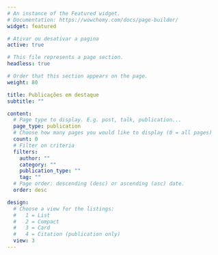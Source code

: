 ```yaml
---
# An instance of the Featured widget.
# Documentation: https://wowchemy.com/docs/page-builder/
widget: featured

# Ativar ou desativar a pagina
active: true

# This file represents a page section.
headless: true

# Order that this section appears on the page.
weight: 80

title: Publicações em destaque 
subtitle: ""

content:
  # Page type to display. E.g. post, talk, publication...
  page_type: publication
  # Choose how many pages you would like to display (0 = all pages)
  count: 0
  # Filter on criteria
  filters:
    author: ""
    category: ""
    publication_type: ""
    tag: ""
  # Page order: descending (desc) or ascending (asc) date.
  order: desc

design:
  # Choose a view for the listings:
  #   1 = List
  #   2 = Compact
  #   3 = Card
  #   4 = Citation (publication only)
  view: 3
---
```

